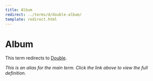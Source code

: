 ```yaml
---
title: Album
redirect: ../terms/d/double-album/
template: redirect.html
---
```


# Album

This term redirects to [Double](../terms/d/double-album/).

*This is an alias for the main term. Click the link above to view the full definition.*
